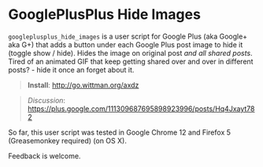 # GooglePlusPlus Hide Images

`googleplusplus_hide_images` is a user script for Google Plus (aka Google+ aka G+) that adds a button under each Google Plus post image to hide it (toggle show / hide). Hides the image on original post *and all shared posts*. Tired of an animated GIF that keep getting shared over and over in different posts? - hide it once an forget about it.

> **Install**: <http://go.wittman.org/axdz>

> _Discussion_: <https://plus.google.com/111309687695898923996/posts/Hq4Jxayt782>

So far, this user script was tested in Google Chrome 12 and Firefox 5 (Greasemonkey required) (on OS X).

Feedback is welcome.